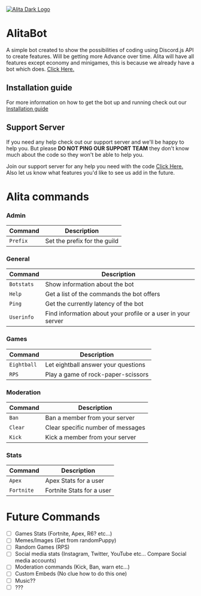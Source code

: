 [![Alita Dark Logo](https://cdn.discordapp.com/attachments/455063175277051934/679113277099474954/banner.PNG)](https://Alitabot.me 'Alita Bot')

# AlitaBot
A simple bot created to show the possibilities of coding using Discord.js API to create features. Will be getting more Advance over time. Alita will have all features except economy and minigames, this is because we already have a bot which does. [Click Here.](https://top.gg/bot/610459754258759680)

## Installation guide
For more information on how to get the bot up and running check out our [Installation guide](https://ksjaay.gitbook.io/alitabot/)

## Support Server
If you need any help check out our support server and we'll be happy to help you. But please **DO NOT PING OUR SUPPORT TEAM** they don't know much about the code so they won't be able to help you.

Join our support server for any help you need with the code [Click Here.](https://discord.gg/mRqjPTp)
Also let us know what features you'd like to see us add in the future.

# Alita commands

### Admin
| Command | Description |
| --- | --- |
| `Prefix` | Set the prefix for the guild |

### General
| Command | Description |
| --- | --- |
| `Botstats` | Show information about the bot |
| `Help` | Get a list of the commands the bot offers |
| `Ping` | Get the currently latency of the bot |
| `Userinfo` | Find information about your profile or a user in your server |

### Games
| Command | Description |
| --- | --- |
| `Eightball` | Let eightball answer your questions |
| `RPS` | Play a game of rock-paper-scissors |

### Moderation
| Command | Description |
| --- | --- |
| `Ban` | Ban a member from your server |
| `Clear` | Clear specific number of messages |
| `Kick` | Kick a member from your server |

### Stats
| Command | Description |
| --- | --- |
| `Apex` | Apex Stats for a user |
| `Fortnite` | Fortnite Stats for a user |

# Future Commands
- [ ] Games Stats (Fortnite, Apex, R6? etc...)
- [ ] Memes/Images (Get from randomPuppy)
- [ ] Random Games (RPS)
- [ ] Social media stats (Instagram, Twitter, YouTube etc... Compare Social media accounts)
- [ ] Moderation commands (Kick, Ban, warn etc...)
- [ ] Custom Embeds (No clue how to do this one)
- [ ] Music??
- [ ] ???
